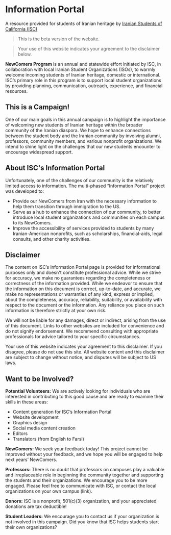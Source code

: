 # Information Portal
A resource provided for students of Iranian heritage by [Iranian Students of California (ISC)](https://www.iranianstudentsca.org/newcomers)


> This is the beta version of the website.

> Your use of this website indicates your agreement to the disclaimer below. 

**NewComers Program** is an annual and statewide effort initiated by ISC, in collaboration with local Iranian Student Organizations (ISOs), to warmly welcome incoming students of Iranian heritage, domestic or international. ISC’s primary role in this program is to support local student organizations by providing planning, communication,  outreach, experience, and financial resources. 

## This is a Campaign!
One of our main goals in this annual campaign is to highlight the importance of welcoming new students of Iranian heritage within the broader community of the Iranian diaspora. We hope to enhance connections between the student body and the Iranian community by involving alumni, professors, community members, and various nonprofit organizations. We intend to shine light on the challenges that our new students encounter to encourage widespread support.

## About ISC's Information Portal 
Unfortunately, one of the challenges of our community is the relatively limited access to information. The multi-phased “Information Portal” project was developed to: 
* Provide our NewComers from Iran with the necessary information to help them transition through immigration to the US. 
* Serve as a hub to enhance the connection of our community, to better introduce local student organizations and communities on each campus to its NewComers. 
* Improve the accessibility of services provided to students by many Iranian-American nonprofits, such as scholarships, financial-aids, legal consults, and other charity activities. 



## Disclaimer
The content on ISC’s Information Portal page is provided for informational purposes only and doesn't constitute professional advice. While we strive for accuracy, we make no guarantees regarding the completeness or correctness of the information provided. While we endeavor to ensure that the information on this document is correct, up-to-date, and accurate, we make no representations or warranties of any kind, express or implied, about the completeness, accuracy, reliability, suitability, or availability with respect to the document or the information. Any reliance you place on such information is therefore strictly at your own risk. 

We will not be liable for any damages, direct or indirect, arising from the use of this document. Links to other websites are included for convenience and do not signify endorsement. We recommend consulting with appropriate professionals for advice tailored to your specific circumstances. 

Your use of this website indicates your agreement to this disclaimer. If you disagree, please do not use this site. All website content and this disclaimer are subject to change without notice, and disputes will be subject to US laws.

## Want to be Involved? 
**Potential Volunteers:** We are actively looking for individuals who are interested in contributing  to this good cause and are ready to examine their skills in these areas: 
* Content generation for ISC’s Information Portal 
* Website development 
* Graphics design
* Social media content creation
* Editors 
* Translators (from English to Farsi)

**NewComers:**
We seek your feedback today! This project cannot be improved without your feedback, and we hope you will be engaged to help next years’ NewComers.

**Professors:**
There is no doubt that professors on campuses play a valuable and irreplaceable role in beginning the community together and supporting the students and their organizations. We encourage you to be more engaged. Please feel free to communicate with ISC, or contact the local organizations on your own campus (link). 

**Donors:**
ISC is a nonprofit, 501(c)(3) organization, and your appreciated donations are tax deductible! 

**Student Leaders:**
We encourage you to contact us if your organization is not involved in this campaign. Did you know that ISC helps students start their own organizations? 
